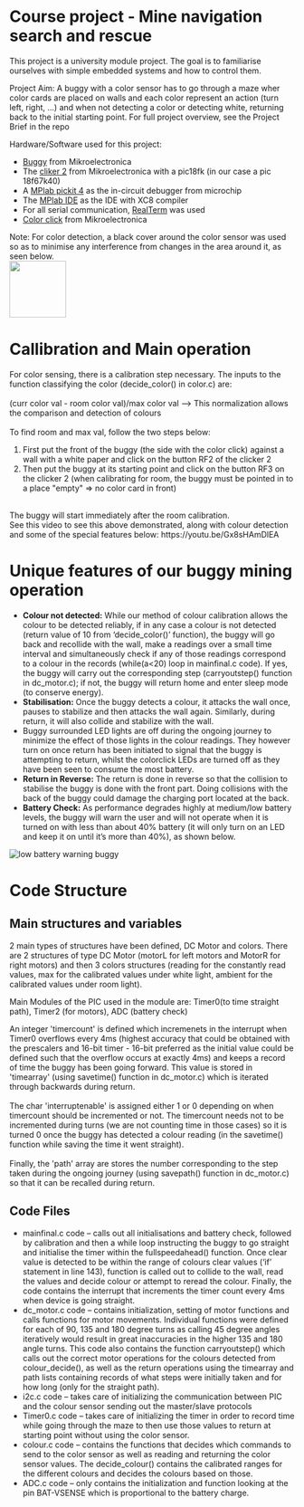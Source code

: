 # Course project - Mine navigation search and rescue

This project is a university module project.
The goal is to familiarise ourselves with simple embedded systems and how to control them. 

Project Aim: A buggy with a color sensor has to go through a maze wher color cards are placed on walls and each color represent an action (turn left, right, ...) and when not detecting a color or detecting white, returning back to the initial starting point. 
For full project overview, see the Project Brief in the repo

Hardware/Software used for this project:
- [Buggy][1] from Mikroelectronica
- The [cliker 2][2] from Mikroelectronica with a pic18fk (in our case a pic 18f67k40)
- A [MPlab pickit 4][3] as the in-circuit debugger from microchip
- The [MPlab IDE][4] as the IDE with XC8 compiler
- For all serial communication, [RealTerm][5] was used 
- [Color click][6] from Mikroelectronica

Note: For color detection, a black cover around the color sensor was used so as to minimise any interference from changes in the area around it, as seen below. <br>
<img src="https://user-images.githubusercontent.com/111131762/207319352-69f9c67b-fe12-4777-8931-8bb905875e90.png" width="100">

# Callibration and Main operation

For color sensing, there is a calibration step necessary. The inputs to the function classifying the color (decide_color() in color.c) are: <br>
<br>
(curr color val - room color val)/max color val  --> This normalization allows the comparison and detection of colours
<br>
<br>
To find room and max val, follow the two steps below:
1. First put the front of the buggy (the side with the color click) against a wall with a white paper and click on the button RF2 of the clicker 2
2. Then put the buggy at its starting point and click on the button RF3 on the clicker 2 (when calibrating for room, the buggy must be pointed in to a place "empty" => no color card in front) 
<br>
The buggy will start immediately after the room calibration.
<br>
See this video to see this above demonstrated, along with colour detection and some of the special features below: https://youtu.be/Gx8sHAmDlEA 

# Unique features of our buggy mining operation
- **Colour not detected:** While our method of colour calibration allows the colour to be detected reliably, if in any case a colour is not detected (return value of 10 from ‘decide_color()’ function), the buggy will go back and recollide with the wall, make a readings over a small time interval and simultaneously check if any of those readings correspond to a colour in the records (while(a<20) loop in mainfinal.c code).  If yes, the buggy will carry out the corresponding step (carryoutstep() function in dc_motor.c); if not, the buggy will return home and enter sleep mode (to conserve energy).
- **Stabilisation:** Once the buggy detects a colour, it attacks the wall once, pauses to stabilize and then attacks the wall again. Similarly, during return, it will also collide and stabilize with the wall.
- Buggy surrounded LED lights are off during the ongoing journey to minimize the effect of those lights in the colour readings. They however turn on once return has been initiated to signal that the buggy is attempting to return, whilst the colorclick LEDs are turned off as they have been seen to consume the most battery. 
- **Return in Reverse:** The return is done in reverse so that the collision to stabilise the buggy is done with the front part. Doing collisions with the back of the buggy could damage the charging port located at the back.
- **Battery Check:** As performance degrades highly at medium/low battery levels, the buggy will warn the user and will not operate when it is turned on with less than about 40% battery (it will only turn on an LED and keep it on until it’s more than 40%), as shown below.<br>

![low battery warning buggy](https://user-images.githubusercontent.com/111131762/207319460-22a9d1ea-7d34-4d9c-be61-b5fbd6f40faa.png)

# Code Structure

## Main structures and variables
2 main types of structures have been defined, DC Motor and colors. There are 2 structures of type DC Motor (motorL for left motors and MotorR for right motors) and then 3 colors structures (reading for the constantly read values, max for the calibrated values under white light, ambient for the calibrated values under room light).

Main Modules of the PIC used in the module are: Timer0(to time straight path), Timer2 (for motors), ADC (battery check)

An integer 'timercount' is defined which incremenets in the interrupt when Timer0 overflows every 4ms (highest accuracy that could be obtained with the prescalers and 16-bit timer - 16-bit preferred as the initial value could be defined such that the overflow occurs at exactly 4ms) and keeps a record of time the buggy has been going forward. This value is stored in 'timearray' (using savetime() function in dc_motor.c) which is iterated through backwards during return.<br>
<br>
The char 'interruptenable' is assigned either 1 or 0 depending on when timercount should be incremented or not. The timercount needs not to be incremented during turns (we are not counting time in those cases) so it is turned 0 once the buggy has detected a colour reading (in the savetime() function while saving the time it went straight). <br>
<br>
Finally, the 'path' array are stores the number corresponding to the step taken during the ongoing journey (using savepath() function in dc_motor.c) so that it can be recalled during return.

## Code Files
- mainfinal.c code – calls out all initialisations and battery check, followed by calibration and then a while loop instructing the buggy to go straight and initialise the timer within the fullspeedahead() function. Once clear value is detected to be within the range of colours clear values (‘if’ statement in line 143), function is called out to collide to the wall, read the values and decide colour or attempt to reread the colour. Finally, the code contains the interrupt that increments the timer count every 4ms when device is going straight.
- dc_motor.c code – contains initialization, setting of motor functions and calls functions for motor movements. Individual functions were defined for each of 90, 135 and 180 degree turns as calling 45 degree angles iteratively would result in great inaccuracies in the higher 135 and 180 angle turns. This code also contains the function carryoutstep() which calls out the correct motor operations for the colours detected from colour_decide(), as well as the return operations using the timearray and path lists containing records of what steps were initially taken and for how long (only for the straight path).
- i2c.c code – takes care of initializing the communication between PIC and the colour sensor sending out the master/slave protocols 
- Timer0.c code – takes care of initializing the timer in order to record time while going through the maze to then use those values to return at starting point without using the color sensor.
- colour.c code – contains the functions that decides which commands to send to the color sensor as well as reading and returning the color sensor values. The decide_colour() contains the calibrated ranges for the different colours and decides the colours based on those.
- ADC.c code – only contains the initialization and function looking at the pin BAT-VSENSE which is proportional to the battery charge.


[1]:https://www.mikroe.com/buggy
[2]:https://www.mikroe.com/clicker-2-pic18fk
[3]:https://www.microchip.com/en-us/development-tool/PG164140
[4]:https://www.microchip.com/en-us/tools-resources/develop/mplab-x-ide
[5]:https://realterm.sourceforge.io/
[6]:https://www.mikroe.com/color-click
